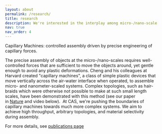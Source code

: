 ```yaml
---
layout: about
permalink: /research/
title: research
description: We're interested in the interplay among micro-/nano-scale objects and interfaces. We also harness such interactions to drive assemblies that benefit us in numerous wa
nav: true
nav_order: 4
---
```


Capillary Machines: controlled assembly driven by precise engineering of capillary forces.

The precise assembly of objects at the micro-/nano-scales requires well-controlled forces that are sufficient to move the objects around, yet gentle enough to avoid any plastic deformations. Cheng and his colleagues at Harvard created "capillary machines", a class of simple plastic devices that move vertically across the air-water interface when operated, to assemble micro- and nanometer-scaled systems. Complex topologies, such as hair-braids which were otherwise not possible to make at such small length scales, have been demonstrated with this method (see our paper in [Nature](https://www.nature.com/articles/s41586-022-05234-7) and video below).
​
At CAS, we're pushing the boundaries of capillary machines towards much more complex systems. We aim to achieve high throughput, arbitrary topologies, and material selectivity during assembly. 

For more details, see [publications page](/publications/) 

